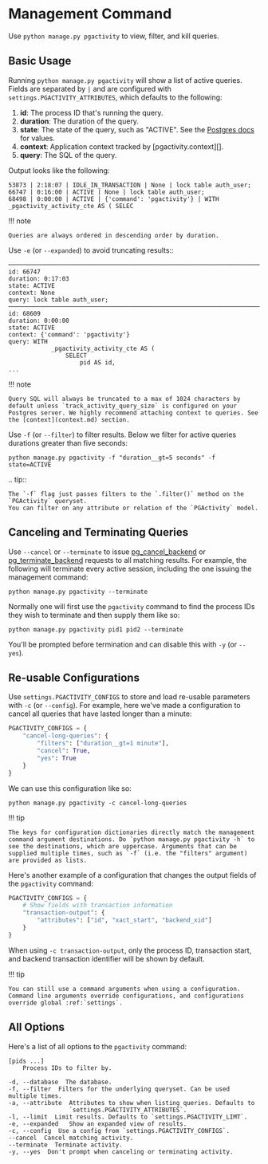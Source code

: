 # Management Command

Use `python manage.py pgactivity` to view, filter, and kill queries.

## Basic Usage

Running `python manage.py pgactivity` will show a list of active queries. Fields are separated by `|` and are configured with `settings.PGACTIVITY_ATTRIBUTES`, which defaults to the following:

1. **id**: The process ID that's running the query.
2. **duration**: The duration of the query.
3. **state**: The state of the query, such as "ACTIVE". See the [Postgres docs](https://www.postgresql.org/docs/current/monitoring-stats.html#MONITORING-PG-STAT-ACTIVITY-VIEW) for values.
4. **context**: Application context tracked by [pgactivity.context][].
5. **query**: The SQL of the query.

Output looks like the following:

    53873 | 2:18:07 | IDLE_IN_TRANSACTION | None | lock table auth_user;
    66747 | 0:16:00 | ACTIVE | None | lock table auth_user;
    68498 | 0:00:00 | ACTIVE | {'command': 'pgactivity'} | WITH _pgactivity_activity_cte AS ( SELEC

!!! note

    Queries are always ordered in descending order by duration.

Use `-e` (or `--expanded`) to avoid truncating results::

    ───────────────────────────────────────────────────────────────────────────────────────────────
    id: 66747
    duration: 0:17:03
    state: ACTIVE
    context: None
    query: lock table auth_user;
    ───────────────────────────────────────────────────────────────────────────────────────────────
    id: 68609
    duration: 0:00:00
    state: ACTIVE
    context: {'command': 'pgactivity'}
    query: WITH
                _pgactivity_activity_cte AS (
                    SELECT
                        pid AS id,
    ...

!!! note

    Query SQL will always be truncated to a max of 1024 characters by default unless `track_activity_query_size` is configured on your Postgres server. We highly recommend attaching context to queries. See the [context](context.md) section.

Use `-f` (or `--filter`) to filter results. Below we filter for active queries durations greater than five seconds:

    python manage.py pgactivity -f "duration__gt=5 seconds" -f state=ACTIVE

.. tip::

    The `-f` flag just passes filters to the `.filter()` method on the `PGActivity` queryset.
    You can filter on any attribute or relation of the `PGActivity` model.

## Canceling and Terminating Queries

Use `--cancel` or `--terminate` to issue [pg_cancel_backend](https://www.postgresql.org/docs/9.3/functions-admin.html#FUNCTIONS-ADMIN-SIGNAL-TABLE) or [pg_terminate_backend](https://www.postgresql.org/docs/9.3/functions-admin.html#FUNCTIONS-ADMIN-SIGNAL-TABLE>) requests to all matching results. For example, the following will terminate every active session, including the one issuing the management command:

    python manage.py pgactivity --terminate

Normally one will first use the `pgactivity` command to find the process IDs they wish to terminate and then supply them like so:

    python manage.py pgactivity pid1 pid2 --terminate

You'll be prompted before termination and can disable this with `-y` (or `--yes`).

## Re-usable Configurations

Use `settings.PGACTIVITY_CONFIGS` to store and load re-usable parameters with `-c` (or `--config`). For example, here we've made a configuration to cancel all queries that have lasted longer than a minute:

```python
PGACTIVITY_CONFIGS = {
    "cancel-long-queries": {
        "filters": ["duration__gt=1 minute"],
        "cancel": True,
        "yes": True
    }
}
```

We can use this configuration like so:

    python manage.py pgactivity -c cancel-long-queries

!!! tip

    The keys for configuration dictionaries directly match the management command argument destinations. Do `python manage.py pgactivity -h` to see the destinations, which are uppercase. Arguments that can be supplied multiple times, such as `-f` (i.e. the "filters" argument) are provided as lists.

Here's another example of a configuration that changes the output fields of the `pgactivity` command:

```python
PGACTIVITY_CONFIGS = {
    # Show fields with transaction information
    "transaction-output": {
        "attributes": ["id", "xact_start", "backend_xid"]
    }
}
```

When using `-c transaction-output`, only the process ID, transaction start, and backend transaction identifier will be shown by default.

!!! tip

    You can still use a command arguments when using a configuration. Command line arguments override configurations, and configurations override global :ref:`settings`.

## All Options

Here's a list of all options to the `pgactivity` command:

    [pids ...]
        Process IDs to filter by.

    -d, --database  The database.
    -f, --filter  Filters for the underlying queryset. Can be used multiple times.
    -a, --attribute  Attributes to show when listing queries. Defaults to
                     `settings.PGACTIVITY_ATTRIBUTES`.
    -l, --limit  Limit results. Defaults to `settings.PGACTIVITY_LIMT`.
    -e, --expanded   Show an expanded view of results.
    -c, --config  Use a config from `settings.PGACTIVITY_CONFIGS`.
    --cancel  Cancel matching activity.
    --terminate  Terminate activity.
    -y, --yes  Don't prompt when canceling or terminating activity.
